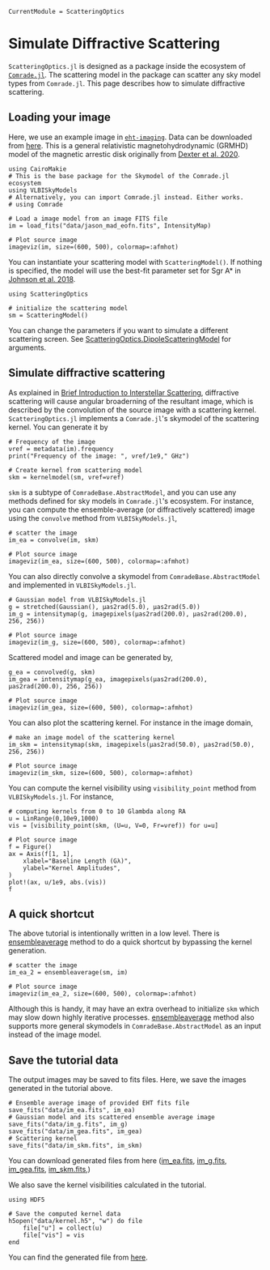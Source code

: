```@meta
CurrentModule = ScatteringOptics
```

# Simulate Diffractive Scattering
`ScatteringOptics.jl` is designed as a package inside the ecosystem of [`Comrade.jl`](https://github.com/ptiede/Comrade.jl). The scattering model in the package can scatter any sky model types from `Comrade.jl`.
This page describes how to simulate diffractive scattering.

## Loading your image
Here, we use an example image in [`eht-imaging`](https://github.com/achael/eht-imaging). Data can be downloaded from [here](data/jason_mad_eofn.fits). This is a general relativistic magnetohydrodynamic (GRMHD) model of the magnetic arrestic disk originally from [Dexter et al. 2020](https://ui.adsabs.harvard.edu/abs/2020MNRAS.494.4168D/abstract).

```@example 1
using CairoMakie
# This is the base package for the Skymodel of the Comrade.jl ecosystem
using VLBISkyModels
# Alternatively, you can import Comrade.jl instead. Either works.
# using Comrade

# Load a image model from an image FITS file
im = load_fits("data/jason_mad_eofn.fits", IntensityMap)

# Plot source image
imageviz(im, size=(600, 500), colormap=:afmhot)
```

You can instantiate your scattering model with `ScatteringModel()`. If nothing is specified, the model will use the best-fit parameter set for Sgr A* in [Johnson et al. 2018](https://ui.adsabs.harvard.edu/abs/2018ApJ...865..104J/abstract). 

```@example 1
using ScatteringOptics

# initialize the scattering model
sm = ScatteringModel()
```

You can change the parameters if you want to simulate a different scattering screen. See [ScatteringOptics.DipoleScatteringModel](@ref) for arguments. 

## Simulate diffractive scattering 
As explained in [Brief Introduction to Interstellar Scattering](@ref), diffractive scattering will cause angular broaderning of the resultant image, which is described by the convolution of the source image with a scattering kernel. `ScatteringOptics.jl` implements a `Comrade.jl`'s skymodel of the scattering kernel. You can generate it by 

```@example 1
# Frequency of the image
νref = metadata(im).frequency
print("Frequency of the image: ", νref/1e9," GHz")

# Create kernel from scattering model
skm = kernelmodel(sm, νref=νref)
```

`skm` is a subtype of `ComradeBase.AbstractModel`, and you can use any methods defined for sky models in `Comrade.jl`'s ecosystem. For instance, you can compute the ensemble-average (or diffractively scattered) image using the `convolve` method from `VLBISkyModels.jl`,

```@example 1
# scatter the image
im_ea = convolve(im, skm)

# Plot source image
imageviz(im_ea, size=(600, 500), colormap=:afmhot)
```

You can also directly convolve a skymodel from `ComradeBase.AbstractModel` and implemented in `VLBISkyModels.jl`.

```@example 1
# Gaussian model from VLBISkyModels.jl
g = stretched(Gaussian(), μas2rad(5.0), μas2rad(5.0))
im_g = intensitymap(g, imagepixels(μas2rad(200.0), μas2rad(200.0), 256, 256))

# Plot source image
imageviz(im_g, size=(600, 500), colormap=:afmhot)
```

Scattered model and image can be generated by,

```@example 1
g_ea = convolved(g, skm)
im_gea = intensitymap(g_ea, imagepixels(μas2rad(200.0), μas2rad(200.0), 256, 256))

# Plot source image
imageviz(im_gea, size=(600, 500), colormap=:afmhot)
```

You can also plot the scattering kernel. For instance in the image domain,

```@example 1
# make an image model of the scattering kernel
im_skm = intensitymap(skm, imagepixels(μas2rad(50.0), μas2rad(50.0), 256, 256))

# Plot source image
imageviz(im_skm, size=(600, 500), colormap=:afmhot)
```

You can compute the kernel visibility using `visibility_point` method from `VLBISkyModels.jl`. For instance,

```@example 1
# computing kernels from 0 to 10 Glambda along RA
u = LinRange(0,10e9,1000)
vis = [visibility_point(skm, (U=u, V=0, Fr=νref)) for u=u]

# Plot source image
f = Figure() 
ax = Axis(f[1, 1],
    xlabel="Baseline Length (Gλ)",
    ylabel="Kernel Amplitudes",
)
plot!(ax, u/1e9, abs.(vis))
f
```

## A quick shortcut
The above tutorial is intentionally written in a low level. There is [ensembleaverage](@ref) method to do a quick shortcut by bypassing the kernel generation.

```@example 1
# scatter the image
im_ea_2 = ensembleaverage(sm, im)

# Plot source image
imageviz(im_ea_2, size=(600, 500), colormap=:afmhot)
```

Although this is handy, it may have an extra overhead to initialize `skm` which may slow down highly iterative processes. 
[ensembleaverage](@ref) method also supports more general skymodels in `ComradeBase.AbstractModel` as an input instead of the image model.


## Save the tutorial data 
The output images may be saved to fits files. Here, we save the images generated in the tutorial above. 
```@example 1
# Ensemble average image of provided EHT fits file
save_fits("data/im_ea.fits", im_ea)
# Gaussian model and its scattered ensemble average image
save_fits("data/im_g.fits", im_g)
save_fits("data/im_gea.fits", im_gea)
# Scattering kernel
save_fits("data/im_skm.fits", im_skm)
```
You can download generated files from here ([im_ea.fits](data/im_ea.fits), [im_g.fits](data/im_ea.fits), [im_gea.fits](data/im_gea.fits), [im_skm.fits](data/im_skm.fits),)

We also save the kernel visibilities calculated in the tutorial. 
```@example 1
using HDF5

# Save the computed kernel data
h5open("data/kernel.h5", "w") do file
    file["u"] = collect(u)  
    file["vis"] = vis       
end
```
You can find the generated file from [here](data/kernel.h5).
